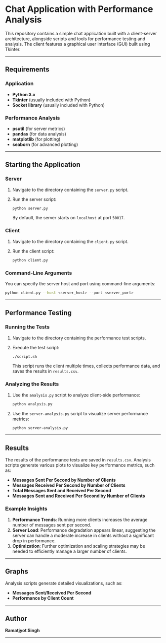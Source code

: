 # Chat Application with Performance Analysis

This repository contains a simple chat application built with a client-server architecture, alongside scripts and tools for performance testing and analysis. The client features a graphical user interface (GUI) built using Tkinter.

---

## Requirements

### Application

- **Python 3.x**
- **Tkinter** (usually included with Python)
- **Socket library** (usually included with Python)

### Performance Analysis

- **psutil** (for server metrics)
- **pandas** (for data analysis)
- **matplotlib** (for plotting)
- **seaborn** (for advanced plotting)

---

## Starting the Application

### Server

1. Navigate to the directory containing the `server.py` script.
2. Run the server script:

   ```bash
   python server.py
   ```

   By default, the server starts on `localhost` at port `50017`.

### Client

1. Navigate to the directory containing the `client.py` script.
2. Run the client script:

   ```bash
   python client.py
   ```

### Command-Line Arguments
You can specify the server host and port using command-line arguments:

```bash
python client.py --host <server_host> --port <server_port>
```

---

## Performance Testing

### Running the Tests

1. Navigate to the directory containing the performance test scripts.
2. Execute the test script:

   ```bash
   ./script.sh
   ```

   This script runs the client multiple times, collects performance data, and saves the results in `results.csv`.

### Analyzing the Results

1. Use the `analysis.py` script to analyze client-side performance:

   ```bash
   python analysis.py
   ```

2. Use the `server-analysis.py` script to visualize server performance metrics:

   ```bash
   python server-analysis.py
   ```

---

## Results

The results of the performance tests are saved in `results.csv`. Analysis scripts generate various plots to visualize key performance metrics, such as:

- **Messages Sent Per Second by Number of Clients**
- **Messages Received Per Second by Number of Clients**
- **Total Messages Sent and Received Per Second**
- **Messages Sent and Received Per Second by Number of Clients**

### Example Insights

1. **Performance Trends**: Running more clients increases the average number of messages sent per second.
2. **Server Load**: Performance degradation appears linear, suggesting the server can handle a moderate increase in clients without a significant drop in performance.
3. **Optimization**: Further optimization and scaling strategies may be needed to efficiently manage a larger number of clients.

---

## Graphs

Analysis scripts generate detailed visualizations, such as:

- **Messages Sent/Received Per Second**
- **Performance by Client Count**


---

## Author

**Ramatjyot Singh**

---

